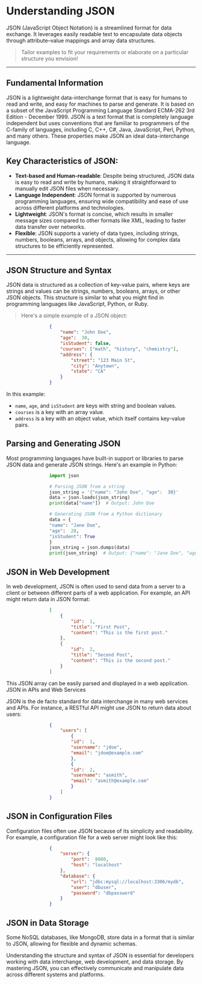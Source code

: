 # Understanding JSON

JSON (JavaScript Object Notation) is a streamlined format for data exchange. It leverages easily readable text to encapsulate data objects through attribute–value mappings and array data structures.

> Tailor examples to fit your requirements or elaborate on a particular structure you envision!

---

## Fundamental Information

JSON is a lightweight data-interchange format that is easy for humans to read and write, and easy for machines to parse and generate. It is based on a subset of the JavaScript Programming Language Standard ECMA-262 3rd Edition - December 1999. JSON is a text format that is completely language independent but uses conventions that are familiar to programmers of the C-family of languages, including C, C++, C#, Java, JavaScript, Perl, Python, and many others. These properties make JSON an ideal data-interchange language.

## Key Characteristics of JSON:

- **Text-based and Human-readable**: Despite being structured, JSON data is easy to read and write by humans, making it straightforward to manually edit JSON files when necessary.
- **Language Independent**: JSON format is supported by numerous programming languages, ensuring wide compatibility and ease of use across different platforms and technologies.
- **Lightweight**: JSON's format is concise, which results in smaller message sizes compared to other formats like XML, leading to faster data transfer over networks.
- **Flexible**: JSON supports a variety of data types, including strings, numbers, booleans, arrays, and objects, allowing for complex data structures to be efficiently represented.

---

## JSON Structure and Syntax

JSON data is structured as a collection of key-value pairs, where keys are strings and values can be strings, numbers, booleans, arrays, or other JSON objects. This structure is similar to what you might find in programming languages like JavaScript, Python, or Ruby.

> Here's a simple example of a JSON object:

```json
                {
                    "name": "John Doe",
                    "age":  30,
                    "isStudent": false,
                    "courses": ["math", "history", "chemistry"],
                    "address": {
                        "street": "123 Main St",
                        "city": "Anytown",
                        "state": "CA"
                    }
                }
```

In this example:

- `name`, `age`, and `isStudent` are keys with string and boolean values.
- `courses` is a key with an array value.
- `address` is a key with an object value, which itself contains key-value pairs.

## Parsing and Generating JSON

Most programming languages have built-in support or libraries to parse JSON data and generate JSON strings. Here's an example in Python:

```python
                import json

                # Parsing JSON from a string
                json_string = '{"name": "John Doe", "age":  30}'
                data = json.loads(json_string)
                print(data["name"])  # Output: John Doe

                # Generating JSON from a Python dictionary
                data = {
                "name": "Jane Doe",
                "age":  28,
                "isStudent": True
                }
                json_string = json.dumps(data)
                print(json_string)  # Output: {"name": "Jane Doe", "age":  28, "isStudent": true}
```
## JSON in Web Development

In web development, JSON is often used to send data from a server to a client or between different parts of a web application. For example, an API might return data in JSON format:

```json
                [
                    {
                        "id":  1,
                        "title": "First Post",
                        "content": "This is the first post."
                    },
                    {
                        "id":  2,
                        "title": "Second Post",
                        "content": "This is the second post."
                    }
                ]
```

This JSON array can be easily parsed and displayed in a web application.
JSON in APIs and Web Services

JSON is the de facto standard for data interchange in many web services and APIs. For instance, a RESTful API might use JSON to return data about users:

```json
                {
                    "users": [
                        {
                        "id":  1,
                        "username": "jdoe",
                        "email": "jdoe@example.com"
                        },
                        {
                        "id":  2,
                        "username": "asmith",
                        "email": "asmith@example.com"
                        }
                    ]
                }
```
## JSON in Configuration Files

Configuration files often use JSON because of its simplicity and readability. For example, a configuration file for a web server might look like this:

```json
                {
                    "server": {
                        "port":  8080,
                        "host": "localhost"
                    },
                    "database": {
                        "url": "jdbc:mysql://localhost:3306/mydb",
                        "user": "dbuser",
                        "password": "dbpassword"
                    }
                }
```

## JSON in Data Storage

Some NoSQL databases, like MongoDB, store data in a format that is similar to JSON, allowing for flexible and dynamic schemas.

Understanding the structure and syntax of JSON is essential for developers working with data interchange, web development, and data storage. By mastering JSON, you can effectively communicate and manipulate data across different systems and platforms.